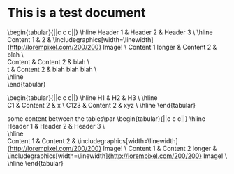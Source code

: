 # This is a test document

\begin{tabular}{||c c c||}
\hline
Header 1 & Header 2 & Header 3 \\
\hline                                     
Content 1 & 2 &
\includegraphics[width=\linewidth]{http://lorempixel.com/200/200} Image! \\
Content 1 longer & Content 2 & blah \\  
Content  & Content 2 & blah \\                                      
t  & Content 2 & blah blah blah \\   
\hline                           
\end{tabular}

\begin{tabular}{||c c c||}
\hline
H1 & H2 & H3 \\
\hline  
C1 & Content 2 & x \\
C123 & Content 2 & xyz \\
\hline
\end{tabular}

some content between the tables\par
\begin{tabular}{||c c c||}
\hline  
Header 1 & Header 2 & Header 3 \\  
\hline                               
Content 1 & Content 2 &
\includegraphics[width=\linewidth]{http://lorempixel.com/200/200} Image! \\ 
Content 1 & Content 2 longer &
\includegraphics[width=\linewidth]{http://lorempixel.com/200/200} Image! \\
\hline
\end{tabular}



